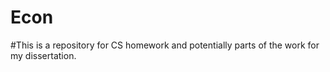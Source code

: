 # Econ

#This is a repository for CS homework and potentially parts of the work for my dissertation. 
